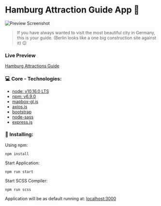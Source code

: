 # Hamburg Attraction Guide App :city_sunset:
![Preview Screenshot](public/images/app_preview.gif)
> If you have always wanted to visit the most beautiful city in Germany, this is your guide. (Berlin looks like a one big construction site against it) :wink:

### Live Preview
[Hamburg Attractions Guide](https://hamburg-attractions-guide.herokuapp.com/)

### :computer: Core - Technologies:
* [node: v10.16.0 LTS](https://nodejs.org/de/download/)
* [npm: v6.9.0](https://nodejs.org/de/download/)
* [mapbox-gl.js](https://docs.mapbox.com/mapbox-gl-js/api/)
* [axios.js](https://github.com/axios/axios)
* [bootstrap](https://getbootstrap.com/docs/4.3/getting-started/introduction/)
* [node-sass](https://www.npmjs.com/package/node-sass)
* [express.js](https://expressjs.com/)

### :construction: Installing:
Using npm:
```
npm install
```

Start Application:
```
npm run start
```

Start SCSS Compiler:
```
npm run scss
```

Application will be as default running at: [localhost:3000](http://localhost:3000)
